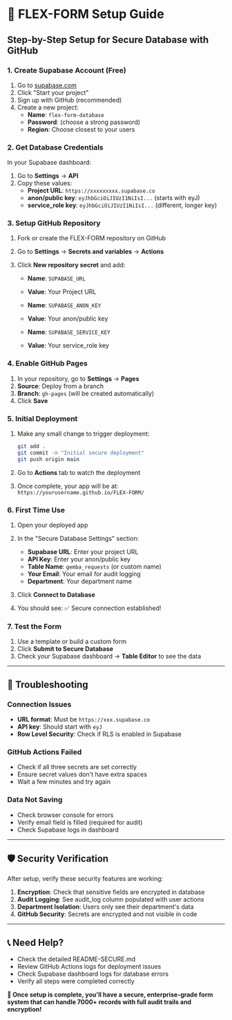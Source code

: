 # 🚀 FLEX-FORM Setup Guide

## Step-by-Step Setup for Secure Database with GitHub

### 1. Create Supabase Account (Free)

1. Go to [supabase.com](https://supabase.com)
2. Click "Start your project" 
3. Sign up with GitHub (recommended)
4. Create a new project:
   - **Name**: `flex-form-database`
   - **Password**: (choose a strong password)
   - **Region**: Choose closest to your users

### 2. Get Database Credentials

In your Supabase dashboard:
1. Go to **Settings** → **API**
2. Copy these values:
   - **Project URL**: `https://xxxxxxxxx.supabase.co`
   - **anon/public key**: `eyJhbGciOiJIUzI1NiIsI...` (starts with eyJ)
   - **service_role key**: `eyJhbGciOiJIUzI1NiIsI...` (different, longer key)

### 3. Setup GitHub Repository

1. Fork or create the FLEX-FORM repository on GitHub
2. Go to **Settings** → **Secrets and variables** → **Actions**
3. Click **New repository secret** and add:

   - **Name**: `SUPABASE_URL`
   - **Value**: Your Project URL

   - **Name**: `SUPABASE_ANON_KEY` 
   - **Value**: Your anon/public key

   - **Name**: `SUPABASE_SERVICE_KEY`
   - **Value**: Your service_role key

### 4. Enable GitHub Pages

1. In your repository, go to **Settings** → **Pages**
2. **Source**: Deploy from a branch
3. **Branch**: `gh-pages` (will be created automatically)
4. Click **Save**

### 5. Initial Deployment

1. Make any small change to trigger deployment:
   ```bash
   git add .
   git commit -m "Initial secure deployment"
   git push origin main
   ```

2. Go to **Actions** tab to watch the deployment
3. Once complete, your app will be at: `https://yourusername.github.io/FLEX-FORM/`

### 6. First Time Use

1. Open your deployed app
2. In the "Secure Database Settings" section:
   - **Supabase URL**: Enter your project URL
   - **API Key**: Enter your anon/public key
   - **Table Name**: `gemba_requests` (or custom name)
   - **Your Email**: Your email for audit logging
   - **Department**: Your department name

3. Click **Connect to Database**
4. You should see: ✅ Secure connection established!

### 7. Test the Form

1. Use a template or build a custom form
2. Click **Submit to Secure Database**
3. Check your Supabase dashboard → **Table Editor** to see the data

---

## 🔧 Troubleshooting

### Connection Issues
- **URL format**: Must be `https://xxx.supabase.co`
- **API key**: Should start with `eyJ`
- **Row Level Security**: Check if RLS is enabled in Supabase

### GitHub Actions Failed
- Check if all three secrets are set correctly
- Ensure secret values don't have extra spaces
- Wait a few minutes and try again

### Data Not Saving
- Check browser console for errors
- Verify email field is filled (required for audit)
- Check Supabase logs in dashboard

---

## 🛡️ Security Verification

After setup, verify these security features are working:

1. **Encryption**: Check that sensitive fields are encrypted in database
2. **Audit Logging**: See audit_log column populated with user actions
3. **Department Isolation**: Users only see their department's data
4. **GitHub Security**: Secrets are encrypted and not visible in code

---

## 📞 Need Help?

- Check the detailed README-SECURE.md
- Review GitHub Actions logs for deployment issues
- Check Supabase dashboard logs for database errors
- Verify all steps were completed correctly

**🎉 Once setup is complete, you'll have a secure, enterprise-grade form system that can handle 7000+ records with full audit trails and encryption!**
